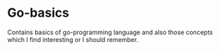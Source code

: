 # Go-basics
Contains basics of go-programming language and also those concepts which I find interesting or I should remember.
